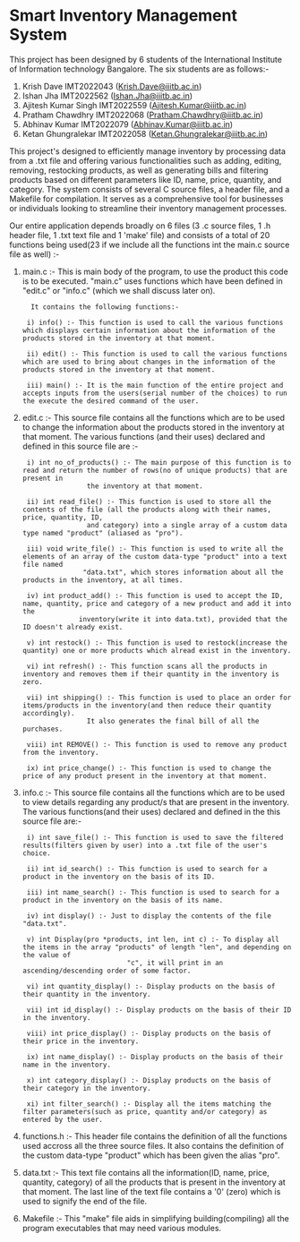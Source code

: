 # Smart Inventory Management System

This project has been designed by 6 students of the International Institute of Information technology Bangalore. The six students are as follows:-
1) Krish Dave IMT2022043 (Krish.Dave@iiitb.ac.in)
2) Ishan Jha IMT2022562 (Ishan.Jha@iiitb.ac.in)
3) Ajitesh Kumar Singh IMT2022559 (Ajitesh.Kumar@iiitb.ac.in)
4) Pratham Chawdhry IMT2022068 (Pratham.Chawdhry@iiitb.ac.in)
5) Abhinav Kumar IMT2022079 (Abhinav.Kumar@iiitb.ac.in)
6) Ketan Ghungralekar IMT2022058 (Ketan.Ghungralekar@iiitb.ac.in)

This project's designed to efficiently manage inventory by processing data from a .txt file and offering various functionalities such as adding, editing, removing, restocking products, as well as generating bills and filtering products based on different parameters like ID, name, price, quantity, and category. The system consists of several C source files, a header file, and a Makefile for compilation. It serves as a comprehensive tool for businesses or individuals looking to streamline their inventory management processes.

Our entire application depends broadly on 6 files (3 .c source files, 1 .h header file, 1 .txt text file and 1 'make' file) and consists of a total of 20 functions being used(23 if we include all the functions int the main.c source file as well) :-

1) main.c :- This is main body of the program, to use the product this code is to be executed. "main.c" uses functions which have been defined in "edit.c" or
	     "info.c" (which we shall discuss later on). 
	     
	     It contains the following functions:-

		i) info() :- This function is used to call the various functions which displays certain information about the information of the products stored in the inventory at that moment.

		ii) edit() :- This function is used to call the various functions which are used to bring about changes in the information of the products stored in the inventory at that moment.

		iii) main() :- It is the main function of the entire project and accepts inputs from the users(serial number of the choices) to run the execute the desired command of the user.

2) edit.c :- This source file contains all the functions which are to be used to change the information about the products stored in the inventory at that moment.
	     The various functions (and their uses) declared and defined in this source file are :-

		i) int no_of_products() :- The main purpose of this function is to read and return the number of rows(no of unique products) that are present in
					   the inventory at that moment.

		ii) int read_file() :- This function is used to store all the contents of the file (all the products along with their names, price, quantity, ID,
				       and category) into a single array of a custom data type named "product" (aliased as "pro").

		iii) void write_file() :- This function is used to write all the elements of an array of the custom data-type "product" into a text file named	 
					  "data.txt", which stores information about all the products in the inventory, at all times.

		iv) int product_add() :- This function is used to accept the ID, name, quantity, price and category of a new product and add it into the	
					 inventory(write it into data.txt), provided that the ID doesn't already exist.

		v) int restock() :- This function is used to restock(increase the quantity) one or more products which alread exist in the inventory.

		vi) int refresh() :- This function scans all the products in inventory and removes them if their quantity in the inventory is zero.

		vii) int shipping() :- This function is used to place an order for items/products in the inventory(and then reduce their quantity accordingly).
				       It also generates the final bill of all the purchases.

		viii) int REMOVE() :- This function is used to remove any product from the inventory.

		ix) int price_change() :- This function is used to change the price of any product present in the inventory at that moment.


3) info.c :- This source file contains all the functions which are to be used to view details regarding any product/s that are present in the inventory.
	     The various functions(and their uses) declared and defined in the this source file are:-

		i) int save_file() :- This function is used to save the filtered results(filters given by user) into a .txt file of the user's choice.

		ii) int id_search() :- This function is used to search for a product in the inventory on the basis of its ID.

		iii) int name_search() :- This function is used to search for a product in the inventory on the basis of its name.

		iv) int display() :- Just to display the contents of the file "data.txt".

		v) int Display(pro *products, int len, int c) :- To display all the items in the array "products" of length "len", and depending on the value of
								 "c", it will print in an ascending/descending order of some factor.

		vi) int quantity_display() :- Display products on the basis of their quantity in the inventory.

		vii) int id_display() :- Display products on the basis of their ID in the inventory.

		viii) int price_display() :- Display products on the basis of their price in the inventory.

		ix) int name_display() :- Display products on the basis of their name in the inventory.

		x) int category_display() :- Display products on the basis of their category in the inventory.

		xi) int filter_search() :- Display all the items matching the filter parameters(such as price, quantity and/or category) as entered by the user.


4) functions.h :- This header file contains the definition of all the functions used accross all the three source files. It also contains the definition of the
		  custom data-type "product" which has been given the alias "pro".


5) data.txt :- This text file contains all the information(ID, name, price, quantity, category) of all the products that is present in the inventory at that
	       moment. The last line of the text file contains a '0' (zero) which is used to signify the end of the file.


6) Makefile :- This "make" file aids in simplifying building(compiling) all the program executables that may need various modules.
